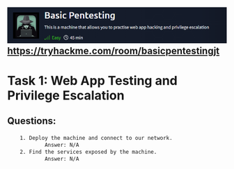 ![Basic Pentesting/img/Header.png](https://github.com/h3r37ix/THM-Walkthroughs/blob/main/Basic%20Pentesting/img/Header.png)
        https://tryhackme.com/room/basicpentestingjt
---
# Task 1: Web App Testing and Privilege Escalation
## Questions:
        1. Deploy the machine and connect to our network.
                Answer: N/A
        2. Find the services exposed by the machine.
                Answer: N/A



